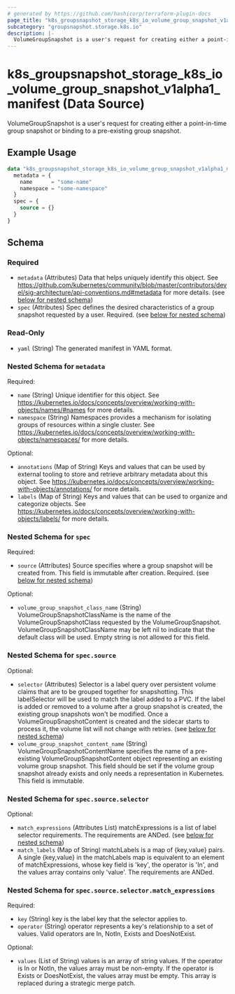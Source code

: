 ```yaml
---
# generated by https://github.com/hashicorp/terraform-plugin-docs
page_title: "k8s_groupsnapshot_storage_k8s_io_volume_group_snapshot_v1alpha1_manifest Data Source - terraform-provider-k8s"
subcategory: "groupsnapshot.storage.k8s.io"
description: |-
  VolumeGroupSnapshot is a user's request for creating either a point-in-time group snapshot or binding to a pre-existing group snapshot.
---
```


# k8s_groupsnapshot_storage_k8s_io_volume_group_snapshot_v1alpha1_manifest (Data Source)

VolumeGroupSnapshot is a user's request for creating either a point-in-time group snapshot or binding to a pre-existing group snapshot.

## Example Usage

```terraform
data "k8s_groupsnapshot_storage_k8s_io_volume_group_snapshot_v1alpha1_manifest" "example" {
  metadata = {
    name      = "some-name"
    namespace = "some-namespace"
  }
  spec = {
    source = {}
  }
}
```

<!-- schema generated by tfplugindocs -->
## Schema

### Required

- `metadata` (Attributes) Data that helps uniquely identify this object. See https://github.com/kubernetes/community/blob/master/contributors/devel/sig-architecture/api-conventions.md#metadata for more details. (see [below for nested schema](#nestedatt--metadata))
- `spec` (Attributes) Spec defines the desired characteristics of a group snapshot requested by a user. Required. (see [below for nested schema](#nestedatt--spec))

### Read-Only

- `yaml` (String) The generated manifest in YAML format.

<a id="nestedatt--metadata"></a>
### Nested Schema for `metadata`

Required:

- `name` (String) Unique identifier for this object. See https://kubernetes.io/docs/concepts/overview/working-with-objects/names/#names for more details.
- `namespace` (String) Namespaces provides a mechanism for isolating groups of resources within a single cluster. See https://kubernetes.io/docs/concepts/overview/working-with-objects/namespaces/ for more details.

Optional:

- `annotations` (Map of String) Keys and values that can be used by external tooling to store and retrieve arbitrary metadata about this object. See https://kubernetes.io/docs/concepts/overview/working-with-objects/annotations/ for more details.
- `labels` (Map of String) Keys and values that can be used to organize and categorize objects. See https://kubernetes.io/docs/concepts/overview/working-with-objects/labels/ for more details.


<a id="nestedatt--spec"></a>
### Nested Schema for `spec`

Required:

- `source` (Attributes) Source specifies where a group snapshot will be created from. This field is immutable after creation. Required. (see [below for nested schema](#nestedatt--spec--source))

Optional:

- `volume_group_snapshot_class_name` (String) VolumeGroupSnapshotClassName is the name of the VolumeGroupSnapshotClass requested by the VolumeGroupSnapshot. VolumeGroupSnapshotClassName may be left nil to indicate that the default class will be used. Empty string is not allowed for this field.

<a id="nestedatt--spec--source"></a>
### Nested Schema for `spec.source`

Optional:

- `selector` (Attributes) Selector is a label query over persistent volume claims that are to be grouped together for snapshotting. This labelSelector will be used to match the label added to a PVC. If the label is added or removed to a volume after a group snapshot is created, the existing group snapshots won't be modified. Once a VolumeGroupSnapshotContent is created and the sidecar starts to process it, the volume list will not change with retries. (see [below for nested schema](#nestedatt--spec--source--selector))
- `volume_group_snapshot_content_name` (String) VolumeGroupSnapshotContentName specifies the name of a pre-existing VolumeGroupSnapshotContent object representing an existing volume group snapshot. This field should be set if the volume group snapshot already exists and only needs a representation in Kubernetes. This field is immutable.

<a id="nestedatt--spec--source--selector"></a>
### Nested Schema for `spec.source.selector`

Optional:

- `match_expressions` (Attributes List) matchExpressions is a list of label selector requirements. The requirements are ANDed. (see [below for nested schema](#nestedatt--spec--source--selector--match_expressions))
- `match_labels` (Map of String) matchLabels is a map of {key,value} pairs. A single {key,value} in the matchLabels map is equivalent to an element of matchExpressions, whose key field is 'key', the operator is 'In', and the values array contains only 'value'. The requirements are ANDed.

<a id="nestedatt--spec--source--selector--match_expressions"></a>
### Nested Schema for `spec.source.selector.match_expressions`

Required:

- `key` (String) key is the label key that the selector applies to.
- `operator` (String) operator represents a key's relationship to a set of values. Valid operators are In, NotIn, Exists and DoesNotExist.

Optional:

- `values` (List of String) values is an array of string values. If the operator is In or NotIn, the values array must be non-empty. If the operator is Exists or DoesNotExist, the values array must be empty. This array is replaced during a strategic merge patch.
